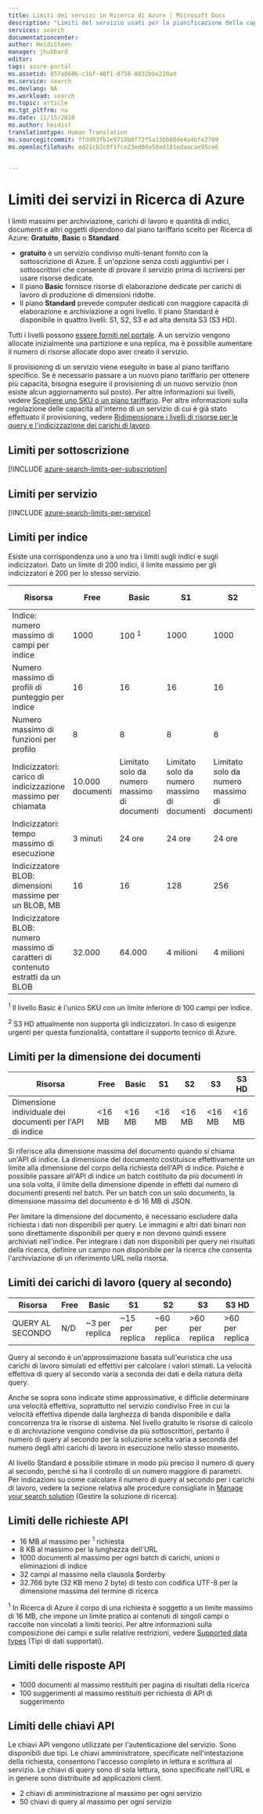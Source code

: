 ```yaml
---
title: Limiti dei servizi in Ricerca di Azure | Microsoft Docs
description: "Limiti del servizio usati per la pianificazione della capacità e limiti massimi per richieste e risposte in Ricerca di Azure."
services: search
documentationcenter: 
author: HeidiSteen
manager: jhubbard
editor: 
tags: azure-portal
ms.assetid: 857a8606-c1bf-48f1-8758-8032bbe220ad
ms.service: search
ms.devlang: NA
ms.workload: search
ms.topic: article
ms.tgt_pltfrm: na
ms.date: 11/15/2016
ms.author: heidist
translationtype: Human Translation
ms.sourcegitcommit: ffdd03fb1e9718b0f72f5a13bb80de4a4bfe2709
ms.openlocfilehash: ed21cb2c0f1fce23ed00a50ad181edaacae95ce6


---
```

# <a name="service-limits-in-azure-search"></a>Limiti dei servizi in Ricerca di Azure
I limiti massimi per archiviazione, carichi di lavoro e quantità di indici, documenti e altri oggetti dipendono dal piano tariffario scelto per Ricerca di Azure: **Gratuito**, **Basic** o **Standard**.

* **gratuito** è un servizio condiviso multi-tenant fornito con la sottoscrizione di Azure. È un'opzione senza costi aggiuntivi per i sottoscrittori che consente di provare il servizio prima di iscriversi per usare risorse dedicate.
* Il piano **Basic** fornisce risorse di elaborazione dedicate per carichi di lavoro di produzione di dimensioni ridotte.
* Il piano **Standard** prevede computer dedicati con maggiore capacità di elaborazione e archiviazione a ogni livello. Il piano Standard è disponibile in quattro livelli: S1, S2, S3 e ad alta densità S3 (S3 HD).

Tutti i livelli possono [essere forniti nel portale](search-create-service-portal.md). A un servizio vengono allocate inizialmente una partizione e una replica, ma è possibile aumentare il numero di risorse allocate dopo aver creato il servizio.

Il provisioning di un servizio viene eseguito in base al piano tariffario specifico. Se è necessario passare a un nuovo piano tariffario per ottenere più capacità, bisogna eseguire il provisioning di un nuovo servizio (non esiste alcun aggiornamento sul posto). Per altre informazioni sui livelli, vedere [Scegliere uno SKU o un piano tariffario](search-sku-tier.md). Per altre informazioni sulla regolazione delle capacità all'interno di un servizio di cui è già stato effettuato il provisioning, vedere [Ridimensionare i livelli di risorse per le query e l'indicizzazione dei carichi di lavoro](search-capacity-planning.md).

## <a name="per-subscription-limits"></a>Limiti per sottoscrizione
[!INCLUDE [azure-search-limits-per-subscription](../../includes/azure-search-limits-per-subscription.md)]

## <a name="per-service-limits"></a>Limiti per servizio
[!INCLUDE [azure-search-limits-per-service](../../includes/azure-search-limits-per-service.md)]

## <a name="per-index-limits"></a>Limiti per indice
Esiste una corrispondenza uno a uno tra i limiti sugli indici e sugli indicizzatori. Dato un limite di 200 indici, il limite massimo per gli indicizzatori è 200 per lo stesso servizio.

| Risorsa | Free | Basic | S1 | S2 | S3 | S3 HD |
| --- | --- | --- | --- | --- | --- | --- |
| Indice: numero massimo di campi per indice |1000 |100 <sup>1</sup> |1000 |1000 |1000 |1000 |
| Numero massimo di profili di punteggio per indice |16 |16 |16 |16 |16 |16 |
| Numero massimo di funzioni per profilo |8 |8 |8 |8 |8 |8 |
| Indicizzatori: carico di indicizzazione massimo per chiamata |10.000 documenti |Limitato solo da numero massimo di documenti |Limitato solo da numero massimo di documenti |Limitato solo da numero massimo di documenti |Limitato solo da numero massimo di documenti |N/D <sup>2</sup> |
| Indicizzatori: tempo massimo di esecuzione |3 minuti |24 ore |24 ore |24 ore |24 ore |N/D <sup>2</sup> |
| Indicizzatore BLOB: dimensioni massime per un BLOB, MB |16 |16 |128 |256 |256 |N/D <sup>2</sup> |
| Indicizzatore BLOB: numero massimo di caratteri di contenuto estratti da un BLOB |32.000 |64.000 |4 milioni |4 milioni |4 milioni |N/D <sup>2</sup> |

<sup>1</sup> Il livello Basic è l'unico SKU con un limite inferiore di 100 campi per indice.

<sup>2</sup> S3 HD attualmente non supporta gli indicizzatori. In caso di esigenze urgenti per questa funzionalità, contattare il supporto tecnico di Azure.

## <a name="document-size-limits"></a>Limiti per la dimensione dei documenti
| Risorsa | Free | Basic | S1 | S2 | S3 | S3 HD |
| --- | --- | --- | --- | --- | --- | --- |
| Dimensione individuale dei documenti per l'API di indice |<16 MB |<16 MB |<16 MB |<16 MB |<16 MB |<16 MB |

Si riferisce alla dimensione massima del documento quando si chiama un'API di indice. La dimensione del documento costituisce effettivamente un limite alla dimensione del corpo della richiesta dell'API di indice. Poiché è possibile passare all'API di indice un batch costituito da più documenti in una sola volta, il limite della dimensione dipende in effetti dal numero di documenti presenti nel batch. Per un batch con un solo documento, la dimensione massima del documento è di 16 MB di JSON.

Per limitare la dimensione del documento, è necessario escludere dalla richiesta i dati non disponibili per query. Le immagini e altri dati binari non sono direttamente disponibili per query e non devono quindi essere archiviati nell'indice. Per integrare i dati non disponibili per query nei risultati della ricerca, definire un campo non disponibile per la ricerca che consenta l'archiviazione di un riferimento URL nella risorsa.

## <a name="workload-limits-queries-per-second"></a>Limiti dei carichi di lavoro (query al secondo)
| Risorsa | Free | Basic | S1 | S2 | S3 | S3 HD |
| --- | --- | --- | --- | --- | --- | --- |
| QUERY AL SECONDO |N/D  |~3 per replica |~15 per replica |~60 per replica |>60 per replica |>60 per replica |

Query al secondo è un'approssimazione basata sull'euristica che usa carichi di lavoro simulati ed effettivi per calcolare i valori stimati. La velocità effettiva di query al secondo varia a seconda dei dati e della natura della query.

Anche se sopra sono indicate stime approssimative, è difficile determinare una velocità effettiva, soprattutto nel servizio condiviso Free in cui la velocità effettiva dipende dalla larghezza di banda disponibile e dalla concorrenza tra le risorse di sistema. Nel livello gratuito le risorse di calcolo e di archiviazione vengono condivise da più sottoscrittori, pertanto il numero di query al secondo per la soluzione scelta varia a seconda del numero degli altri carichi di lavoro in esecuzione nello stesso momento.

Al livello Standard è possibile stimare in modo più preciso il numero di query al secondo, perché si ha il controllo di un numero maggiore di parametri. Per indicazioni su come calcolare il numero di query al secondo per i carichi di lavoro, vedere la sezione relativa alle procedure consigliate in [Manage your search solution](search-manage.md) (Gestire la soluzione di ricerca).

## <a name="api-request-limits"></a>Limiti delle richieste API
* 16 MB al massimo per <sup>1</sup> richiesta
* 8 KB al massimo per la lunghezza dell'URL
* 1000 documenti al massimo per ogni batch di carichi, unioni o eliminazioni di indice
* 32 campi al massimo nella clausola $orderby
* 32.766 byte (32 KB meno 2 byte) di testo con codifica UTF-8 per la dimensione massima del termine di ricerca

<sup>1</sup> In Ricerca di Azure il corpo di una richiesta è soggetto a un limite massimo di 16 MB, che impone un limite pratico ai contenuti di singoli campi o raccolte non vincolati a limiti teorici. Per altre informazioni sulla composizione dei campi e sulle relative restrizioni, vedere [Supported data types](https://msdn.microsoft.com/library/azure/dn798938.aspx) (Tipi di dati supportati).

## <a name="api-response-limits"></a>Limiti delle risposte API
* 1000 documenti al massimo restituiti per pagina di risultati della ricerca
* 100 suggerimenti al massimo restituiti per richiesta di API di suggerimento

## <a name="api-key-limits"></a>Limiti delle chiavi API
Le chiavi API vengono utilizzate per l'autenticazione del servizio. Sono disponibili due tipi. Le chiavi amministratore, specificate nell'intestazione della richiesta, consentono l'accesso completo in lettura e scrittura al servizio. Le chiavi di query sono di sola lettura, sono specificate nell'URL e in genere sono distribuite ad applicazioni client.

* 2 chiavi di amministrazione al massimo per ogni servizio
* 50 chiavi di query al massimo per ogni servizio



<!--HONumber=Nov16_HO3-->


